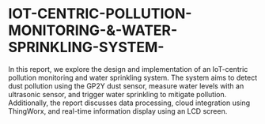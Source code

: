# IOT-CENTRIC-POLLUTION-MONITORING-&-WATER-SPRINKLING-SYSTEM-

In this report, we explore the design and implementation of an IoT-centric pollution monitoring and water sprinkling system. The system aims to detect dust pollution using the GP2Y dust sensor, measure water levels with an ultrasonic sensor, and trigger water sprinkling to mitigate pollution. Additionally, the report discusses data processing, cloud integration using ThingWorx, and real-time information display using an LCD screen. 
